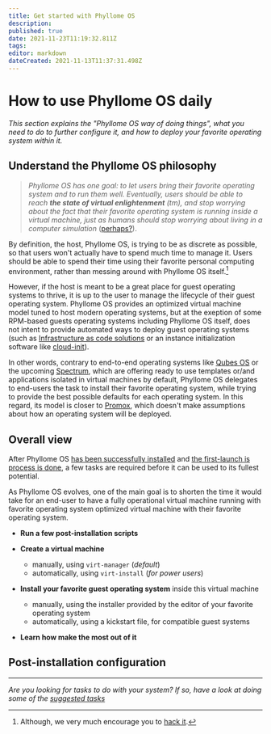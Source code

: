 ```yaml
---
title: Get started with Phyllome OS
description: 
published: true
date: 2021-11-23T11:19:32.811Z
tags: 
editor: markdown
dateCreated: 2021-11-13T11:37:31.498Z
---
```


# How to use Phyllome OS daily

*This section explains the "Phyllome OS way of doing things", what you need to do to further configure it, and how to deploy your favorite operating system within it.*   

## Understand the Phyllome OS philosophy

> *Phyllome OS has one goal: to let users bring their favorite operating system and to run them well. Eventually, users should be able to reach **the state of virtual enlightenment** (tm), and stop worrying about the fact that their favorite operating system is running inside a virtual machine, just as humans should stop worrying about living in a computer simulation* ([perhaps?](https://en.wikipedia.org/wiki/Simulation_hypothesis)).

By definition, the host, Phyllome OS, is trying to be as discrete as possible, so that users won't actually have to spend much time to manage it. Users should be able to spend their time using their favorite personal computing environment, rather than messing around with Phyllome OS itself.[^1] 

However, if the host is meant to be a great place for guest operating systems to thrive, it is up to the user to manage the lifecycle of their guest operating system. Phyllome OS provides an optimized virtual machine model tuned to host modern operating systems, but at the exeption of some RPM-based guests operating systems including Phyllome OS itself, does not intent to provide automated ways to deploy guest operating systems (such as [Infrastructure as code solutions](https://en.wikipedia.org/wiki/Infrastructure_as_code) or an instance initialization software like [cloud-init](https://github.com/canonical/cloud-init)). 

In other words, contrary to end-to-end operating systems like [Qubes OS](https://www.qubes-os.org/) or the upcoming [Spectrum](https://spectrum-os.org/), which are offering ready to use templates or/and applications isolated in virtual machines by default, Phyllome OS delegates to end-users the task to install their favorite operating system, while trying to provide the best possible defaults for each operating system. In this regard, its model is closer to [Promox](https://www.proxmox.com/en/), which doesn't make assumptions about how an operating system will be deployed.

## Overall view

After Phyllome OS [has been successfully installed](/deploy/install) and [the first-launch is process is done](/deploy/install#first-launch), a few tasks are required before it can be used to its fullest potential.

As Phyllome OS evolves, one of the main goal is to shorten the time it would take for an end-user to have a fully operational virtual machine running with favorite operating system optimized virtual machine with their favorite operating system. 

* **Run a few post-installation scripts**



* **Create a virtual machine**
  * manually, using `virt-manager` (*default*)
  * automatically, using `virt-install` (*for power users*)
* **Install your favorite guest operating system** inside this virtual machine
  * manually, using the installer provided by the editor of your favorite operating system 
  * automatically, using a kickstart file, for compatible guest systems
* **Learn how make the most out of it**


## Post-installation configuration


---

*Are you looking for tasks to do with your system? If so, have a look at doing some of the [suggested tasks](/gofurther)*

[^1]: Although, we very much encourage you to [hack it](https://github.com/PhyllomeOS/phyllomeos#how-to-hack-phyllome-os).